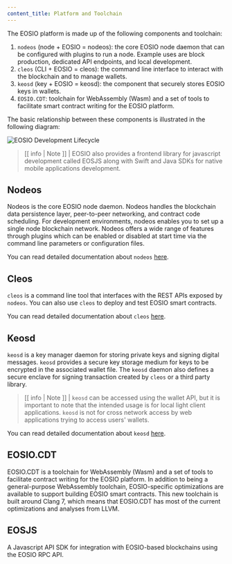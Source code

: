 ```yaml
---
content_title: Platform and Toolchain
---
```


The EOSIO platform is made up of the following components and toolchain:

1. `nodeos` (node + EOSIO = nodeos):  the core EOSIO node daemon that can be configured with plugins to run a node. Example uses are block production, dedicated API endpoints, and local development.
2. `cleos` (CLI + EOSIO = cleos): the command line interface to interact with the blockchain and to manage wallets.
3. `keosd` (key + EOSIO = keosd): the component that securely stores EOSIO keys in wallets.
4. `EOSIO.CDT`: toolchain for WebAssembly (Wasm)  and a set of tools to facilitate smart contract writing for the EOSIO platform. 

The basic relationship between these components is illustrated in the following diagram:

![EOSIO Development Lifecycle](../images/EOSIO-Overview-dev.svg)


>[[ info | Note ]]
| EOSIO also provides a frontend library for javascript development called EOSJS along with Swift and Java SDKs for native mobile applications development.

## Nodeos

Nodeos is the core EOSIO node daemon. Nodeos handles the blockchain data persistence layer, peer-to-peer networking, and contract code scheduling. For development environments, nodeos enables you to set up a single node blockchain network. Nodeos offers a wide range of features through plugins which can be enabled or disabled at start time via the command line parameters or configuration files. 

You can read detailed documentation about `nodeos` [here](example.io/manuals/eosio/nodeos/).
<!-- The link will be updated once the initial site is live -->

## Cleos

`cleos` is a command line tool that interfaces with the REST APIs exposed by `nodeos`. You can also use `cleos` to deploy and test EOSIO smart contracts.

You can read detailed documentation about `cleos` [here](example.io/manuals/eosio/cleos/).
<!-- The link will be updated once the initial site is live -->

## Keosd

`keosd` is a key manager daemon for storing private keys and signing digital messages. `keosd` provides a secure key storage medium for keys to be encrypted in the associated wallet file. The `keosd` daemon also defines a secure enclave for signing transaction created by `cleos` or a third party library.


>[[ info | Note ]]
| `keosd` can be accessed using the wallet API, but it is important to note that the intended usage is for local light client applications. `keosd` is not for cross network access by web applications trying to access users' wallets.

You can read detailed documentation about `keosd` [here](example.io/manuals/eosio/keosd/).
<!-- The link will be updated once the initial site is live -->

## EOSIO.CDT
EOSIO.CDT is a toolchain for WebAssembly (Wasm) and a set of tools to facilitate contract writing for the EOSIO platform. In addition to being a general-purpose WebAssembly toolchain, EOSIO-specific optimizations are available to support building EOSIO smart contracts. This new toolchain is built around Clang 7, which means that EOSIO.CDT has most of the current optimizations and analyses from LLVM. 

## EOSJS
A Javascript API SDK for integration with EOSIO-based blockchains using the EOSIO RPC API.